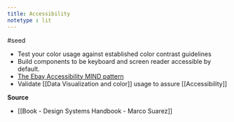 ```yaml
---
title: Accessibility
notetype : lit
---
```


#seed  

- Test your color usage against established color contrast guidelines 
- Build components to be keyboard and screen reader accessible by default. 
- [The Ebay Accessibility MIND pattern](https://ebay.gitbook.io/mindpatterns/)
- Validate [[Data Visualization and color]] usage to assure [[Accessibility]]

**Source**
- [[Book - Design Systems Handbook - Marco Suarez]]